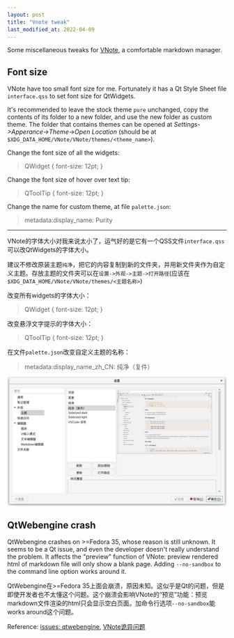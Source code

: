 ```yaml
---
layout: post
title: "Vnote tweak"
last_modified_at: 2022-04-09
---
```

<!-- This Source Code Form is subject to the terms of the Mozilla Public
   - License, v. 2.0. If a copy of the MPL was not distributed with this
   - file, You can obtain one at https://mozilla.org/MPL/2.0/. -->
Some miscellaneous tweaks for [VNote](https://vnotex.github.io/vnote), a comfortable markdown manager.

## Font size
VNote have too small font size for me. Fortunately it has a Qt Style Sheet file `interface.qss` to set font size for QtWidgets.

It's recommended to leave the stock theme `pure` unchanged, copy the contents of its folder to a new folder, and use the new folder as custom theme. The folder that contains themes can be opened at *Settings->Apperance->Theme->Open Location* (should be at `$XDG_DATA_HOME/VNote/VNote/themes/<theme_name>`).

Change the font size of all the widgets:
>QWidget {
>   font-size: 12pt;
>}

Change the font size of hover over text tip:
> QToolTip
> {
>    font-size: 12pt;
>}

Change the name for custom theme, at file `palette.json`:
> metadata:display_name: Purity

---

VNote的字体大小对我来说太小了，运气好的是它有一个QSS文件`interface.qss`可以改QtWidgets的字体大小。

建议不修改原装主题`纯净`，把它的内容复制到新的文件夹，并用新文件夹作为自定义主题。存放主题的文件夹可以在`设置->外观->主题->打开路径`(应该在`$XDG_DATA_HOME/VNote/VNote/themes/<主题名称>`)

改变所有widgets的字体大小：
>QWidget {
>     font-size: 12pt;
>}

改变悬浮文字提示的字体大小：
> QToolTip
> {
>    font-size: 12pt;
>}

在文件`palette.json`改变自定义主题的名称：
> metadata:display_name_zh_CN: 纯净（复件）

![](/static/2022-04-09/theme-folder.png)

## QtWebengine crash
QtWebengine crashes on >=Fedora 35, whose reason is still unknown. It seems to be a Qt issue, and even the developer doesn't really understand the problem. It affects the "preview" function of VNote: preview rendered html of markdown file will only show a blank page. Adding `--no-sandbox` to the command line option works around it. 

QtWebengine在>=Fedora 35上面会崩溃，原因未知。这似乎是Qt的问题，但是即使开发者也不太懂这个问题。这个崩溃会影响VNote的“预览”功能：预览markdown文件渲染的html只会显示空白页面。加命令行选项`--no-sandbox`能works around这个问题。

Reference: [issues: qtwebengine](https://github.com/vnotex/vnote/issues?q=is%3Aissue+qtwebengine), [VNote诡异问题](https://www.usmacd.com/2022/04/01/vnote/#诡异问题)

